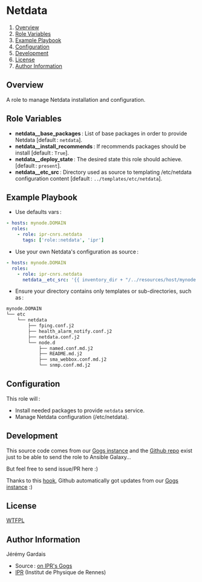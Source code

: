 # Netdata

1. [Overview](#overview)
2. [Role Variables](#role-variables)
3. [Example Playbook](#example-playbook)
4. [Configuration](#configuration)
5. [Development](#development)
6. [License](#license)
7. [Author Information](#author-information)

## Overview

A role to manage Netdata installation and configuration.

## Role Variables

* **netdata__base_packages** : List of base packages in order to provide Netdata [default : `netdata`].
* **netdata__install_recommends** : If recommends packages should be install [default : `True`].
* **netdata__deploy_state** : The desired state this role should achieve. [default : `present`].
* **netdata__etc_src** : Directory used as source to templating /etc/netdata configuration content [default : `../templates/etc/netdata`].

## Example Playbook

* Use defaults vars :

``` yaml
- hosts: mynode.DOMAIN
  roles:
    - role: ipr-cnrs.netdata
      tags: ['role::netdata', 'ipr']
```

* Use your own Netdata's configuration as source :

``` yml
- hosts: mynode.DOMAIN
  roles:
    - role: ipr-cnrs.netdata
      netdata__etc_src: '{{ inventory_dir + "/../resources/host/mynode.DOMAIN/etc/netdata/" }}'
```

  * Ensure your directory contains only templates or sub-directories, such as :

``` sh
mynode.DOMAIN
└── etc
    └── netdata
        ├── fping.conf.j2
        ├── health_alarm_notify.conf.j2
        ├── netdata.conf.j2
        └── node.d
            ├── named.conf.md.j2
            ├── README.md.j2
            ├── sma_webbox.conf.md.j2
            └── snmp.conf.md.j2
```

## Configuration

This role will :
* Install needed packages to provide `netdata` service.
* Manage Netdata configuration (/etc/netdata).

## Development

This source code comes from our [Gogs instance][netdata source] and the [Github repo][netdata github] exist just to be able to send the role to Ansible Galaxy…

But feel free to send issue/PR here :)

Thanks to this [hook][gogs to github hook], Github automatically got updates from our [Gogs instance][netdata source] :)

## License

[WTFPL][wtfpl website]

## Author Information

Jérémy Gardais
* Source : [on IPR's Gogs][netdata source]
* [IPR][ipr website] (Institut de Physique de Rennes)

[gogs to github hook]: https://stackoverflow.com/a/21998477
[netdata source]: https://git.ipr.univ-rennes1.fr/cellinfo/ansible.netdata
[netdata github]: https://github.com/ipr-cnrs/netdata
[wtfpl website]: http://www.wtfpl.net/about/
[ipr website]: https://ipr.univ-rennes1.fr/
